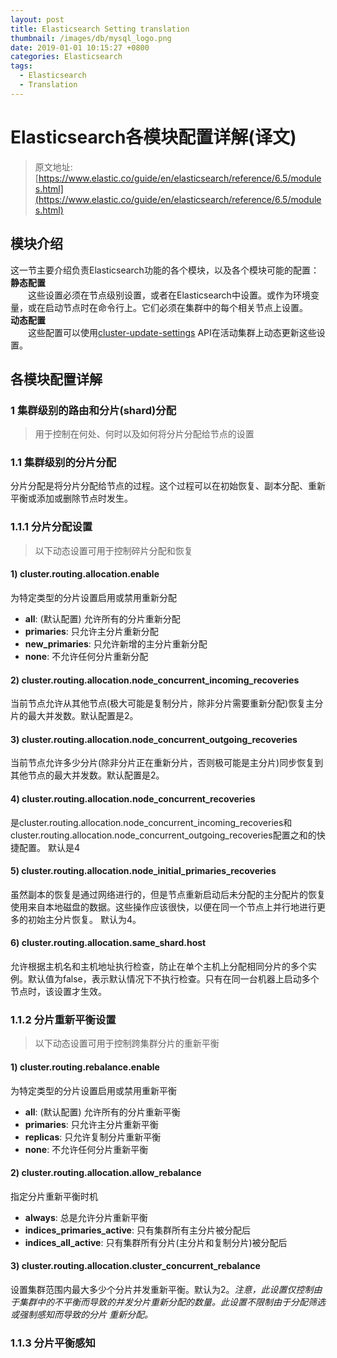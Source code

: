 ```yaml
---
layout: post
title: Elasticsearch Setting translation
thumbnail: /images/db/mysql_logo.png
date: 2019-01-01 10:15:27 +0800
categories: Elasticsearch
tags: 
  - Elasticsearch
  - Translation
---
```

# Elasticsearch各模块配置详解(译文)
> 原文地址: [https://www.elastic.co/guide/en/elasticsearch/reference/6.5/modules.html](https://www.elastic.co/guide/en/elasticsearch/reference/6.5/modules.html)

## 模块介绍
  这一节主要介绍负责Elasticsearch功能的各个模块，以及各个模块可能的配置：  
  **静态配置**  
  &emsp;&emsp;这些设置必须在节点级别设置，或者在Elasticsearch中设置。或作为环境变量，或在启动节点时在命令行上。它们必须在集群中的每个相关节点上设置。  
  **动态配置**  
  &emsp;&emsp;这些配置可以使用[cluster-update-settings](https://www.elastic.co/guide/en/elasticsearch/reference/current/cluster-update-settings.html) 
  API在活动集群上动态更新这些设置。

## 各模块配置详解
### 1 集群级别的路由和分片(shard)分配
> 用于控制在何处、何时以及如何将分片分配给节点的设置
### 1.1 集群级别的分片分配
  分片分配是将分片分配给节点的过程。这个过程可以在初始恢复、副本分配、重新平衡或添加或删除节点时发生。
  
### 1.1.1 分片分配设置
> 以下动态设置可用于控制碎片分配和恢复
#### 1) cluster.routing.allocation.enable  
  为特定类型的分片设置启用或禁用重新分配
  - **all**: (默认配置) 允许所有的分片重新分配
  - **primaries**: 只允许主分片重新分配
  - **new_primaries**: 只允许新增的主分片重新分配
  - **none**: 不允许任何分片重新分配
#### 2) cluster.routing.allocation.node_concurrent_incoming_recoveries
  当前节点允许从其他节点(极大可能是复制分片，除非分片需要重新分配)恢复主分片的最大并发数。默认配置是2。
#### 3) cluster.routing.allocation.node_concurrent_outgoing_recoveries
  当前节点允许多少分片(除非分片正在重新分片，否则极可能是主分片)同步恢复到其他节点的最大并发数。默认配置是2。
#### 4) cluster.routing.allocation.node_concurrent_recoveries
  是cluster.routing.allocation.node_concurrent_incoming_recoveries和cluster.routing.allocation.node_concurrent_outgoing_recoveries配置之和的快捷配置。
  默认是4
#### 5) cluster.routing.allocation.node_initial_primaries_recoveries
  虽然副本的恢复是通过网络进行的，但是节点重新启动后未分配的主分配片的恢复使用来自本地磁盘的数据。这些操作应该很快，以便在同一个节点上并行地进行更多的初始主分片恢复。
  默认为4。  
#### 6) cluster.routing.allocation.same_shard.host
  允许根据主机名和主机地址执行检查，防止在单个主机上分配相同分片的多个实例。默认值为false，表示默认情况下不执行检查。只有在同一台机器上启动多个节点时，该设置才生效。

### 1.1.2 分片重新平衡设置
> 以下动态设置可用于控制跨集群分片的重新平衡
#### 1) cluster.routing.rebalance.enable
  为特定类型的分片设置启用或禁用重新平衡
  - **all**: (默认配置) 允许所有的分片重新平衡 
  - **primaries**: 只允许主分片重新平衡
  - **replicas**: 只允许复制分片重新平衡
  - **none**: 不允许任何分片重新平衡
#### 2) cluster.routing.allocation.allow_rebalance
  指定分片重新平衡时机 
  - **always**: 总是允许分片重新平衡 
  - **indices_primaries_active**: 只有集群所有主分片被分配后
  - **indices_all_active**: 只有集群所有分片(主分片和复制分片)被分配后
#### 3) cluster.routing.allocation.cluster_concurrent_rebalance
  设置集群范围内最大多少个分片并发重新平衡。默认为2。_注意，此设置仅控制由于集群中的不平衡而导致的并发分片重新分配的数量。此设置不限制由于分配筛选或强制感知而导致的分片
  重新分配。_ 

### 1.1.3 分片平衡感知
> 
####   